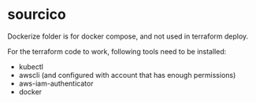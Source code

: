 # sourcico

Dockerize folder is for docker compose, and not used in terraform deploy.

For the terraform code to work, following tools need to be installed:
- kubectl
- awscli (and configured with account that has enough permissions)
- aws-iam-authenticator
- docker

